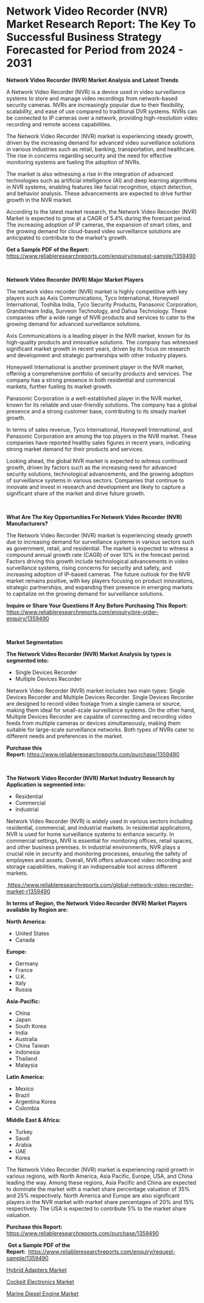 <p><h1>Network Video Recorder (NVR) Market Research Report: The Key To Successful Business Strategy Forecasted for Period from 2024 - 2031</h1></p><p><strong>Network Video Recorder (NVR) Market Analysis and Latest Trends</strong></p>
<p><p>A Network Video Recorder (NVR) is a device used in video surveillance systems to store and manage video recordings from network-based security cameras. NVRs are increasingly popular due to their flexibility, scalability, and ease of use compared to traditional DVR systems. NVRs can be connected to IP cameras over a network, providing high-resolution video recording and remote access capabilities.</p><p>The Network Video Recorder (NVR) market is experiencing steady growth, driven by the increasing demand for advanced video surveillance solutions in various industries such as retail, banking, transportation, and healthcare. The rise in concerns regarding security and the need for effective monitoring systems are fueling the adoption of NVRs.</p><p>The market is also witnessing a rise in the integration of advanced technologies such as artificial intelligence (AI) and deep learning algorithms in NVR systems, enabling features like facial recognition, object detection, and behavior analysis. These advancements are expected to drive further growth in the NVR market.</p><p>According to the latest market research, the Network Video Recorder (NVR) Market is expected to grow at a CAGR of 5.4% during the forecast period. The increasing adoption of IP cameras, the expansion of smart cities, and the growing demand for cloud-based video surveillance solutions are anticipated to contribute to the market's growth.</p></p>
<p><strong>Get a Sample PDF of the Report:&nbsp;</strong> <a href="https://www.reliableresearchreports.com/enquiry/request-sample/1359490">https://www.reliableresearchreports.com/enquiry/request-sample/1359490</a></p>
<p>&nbsp;</p>
<p><strong>Network Video Recorder (NVR) Major Market Players</strong></p>
<p><p>The network video recorder (NVR) market is highly competitive with key players such as Axis Communications, Tyco International, Honeywell International, Toshiba India, Tyco Security Products, Panasonic Corporation, Grandstream India, Surveon Technology, and Dahua Technology. These companies offer a wide range of NVR products and services to cater to the growing demand for advanced surveillance solutions.</p><p>Axis Communications is a leading player in the NVR market, known for its high-quality products and innovative solutions. The company has witnessed significant market growth in recent years, driven by its focus on research and development and strategic partnerships with other industry players.</p><p>Honeywell International is another prominent player in the NVR market, offering a comprehensive portfolio of security products and services. The company has a strong presence in both residential and commercial markets, further fueling its market growth.</p><p>Panasonic Corporation is a well-established player in the NVR market, known for its reliable and user-friendly solutions. The company has a global presence and a strong customer base, contributing to its steady market growth.</p><p>In terms of sales revenue, Tyco International, Honeywell International, and Panasonic Corporation are among the top players in the NVR market. These companies have reported healthy sales figures in recent years, indicating strong market demand for their products and services.</p><p>Looking ahead, the global NVR market is expected to witness continued growth, driven by factors such as the increasing need for advanced security solutions, technological advancements, and the growing adoption of surveillance systems in various sectors. Companies that continue to innovate and invest in research and development are likely to capture a significant share of the market and drive future growth.</p></p>
<p>&nbsp;</p>
<p><strong>What Are The Key Opportunities For Network Video Recorder (NVR) Manufacturers?</strong></p>
<p><p>The Network Video Recorder (NVR) market is experiencing steady growth due to increasing demand for surveillance systems in various sectors such as government, retail, and residential. The market is expected to witness a compound annual growth rate (CAGR) of over 10% in the forecast period. Factors driving this growth include technological advancements in video surveillance systems, rising concerns for security and safety, and increasing adoption of IP-based cameras. The future outlook for the NVR market remains positive, with key players focusing on product innovations, strategic partnerships, and expanding their presence in emerging markets to capitalize on the growing demand for surveillance solutions.</p></p>
<p><strong>Inquire or Share Your Questions If Any Before Purchasing This Report:</strong> <a href="https://www.reliableresearchreports.com/enquiry/pre-order-enquiry/1359490">https://www.reliableresearchreports.com/enquiry/pre-order-enquiry/1359490</a></p>
<p>&nbsp;</p>
<p><strong>Market Segmentation</strong></p>
<p><strong>The Network Video Recorder (NVR) Market Analysis by types is segmented into:</strong></p>
<p><ul><li>Single Devices Recorder</li><li>Multiple Devices Recorder</li></ul></p>
<p><p>Network Video Recorder (NVR) market includes two main types: Single Devices Recorder and Multiple Devices Recorder. Single Devices Recorder are designed to record video footage from a single camera or source, making them ideal for small-scale surveillance systems. On the other hand, Multiple Devices Recorder are capable of connecting and recording video feeds from multiple cameras or devices simultaneously, making them suitable for large-scale surveillance networks. Both types of NVRs cater to different needs and preferences in the market.</p></p>
<p><strong>Purchase this Report:&nbsp;</strong><a href="https://www.reliableresearchreports.com/purchase/1359490">https://www.reliableresearchreports.com/purchase/1359490</a></p>
<p>&nbsp;</p>
<p><strong>The Network Video Recorder (NVR) Market Industry Research by Application is segmented into:</strong></p>
<p><ul><li>Residential</li><li>Commercial</li><li>Industrial</li></ul></p>
<p><p>Network Video Recorder (NVR) is widely used in various sectors including residential, commercial, and industrial markets. In residential applications, NVR is used for home surveillance systems to enhance security. In commercial settings, NVR is essential for monitoring offices, retail spaces, and other business premises. In industrial environments, NVR plays a crucial role in security and monitoring processes, ensuring the safety of employees and assets. Overall, NVR offers advanced video recording and storage capabilities, making it an indispensable tool across different markets.</p></p>
<p><a href="https://www.reliableresearchreports.com/global-network-video-recorder-market-r1359490">&nbsp;https://www.reliableresearchreports.com/global-network-video-recorder-market-r1359490</a></p>
<p><strong>In terms of Region, the Network Video Recorder (NVR) Market Players available by Region are:</strong></p>
<p>
    <p> <strong> North America: </strong>
        <ul>
            <li>United States</li>
            <li>Canada</li>
        </ul>
        </p> 
    <p> <strong> Europe: </strong>
        <ul>
            <li>Germany</li>
            <li>France</li>
            <li>U.K.</li>
            <li>Italy</li>
            <li>Russia</li>
        </ul>
        </p> 
    <p> <strong> Asia-Pacific: </strong>
        <ul>
            <li>China</li>
            <li>Japan</li>
            <li>South Korea</li>
            <li>India</li>
            <li>Australia</li>
            <li>China Taiwan</li>
            <li>Indonesia</li>
            <li>Thailand</li>
            <li>Malaysia</li>
        </ul>
        </p> 
    <p> <strong> Latin America: </strong>
        <ul>
            <li>Mexico</li>
            <li>Brazil</li>
            <li>Argentina Korea</li>
            <li>Colombia</li>
        </ul>
        </p> 
    <p> <strong> Middle East & Africa: </strong>
        <ul>
            <li>Turkey</li>
            <li>Saudi</li>
            <li>Arabia</li>
            <li>UAE</li>
            <li>Korea</li>
        </ul>
    </p>
    </p>
<p><p>The Network Video Recorder (NVR) market is experiencing rapid growth in various regions, with North America, Asia Pacific, Europe, USA, and China leading the way. Among these regions, Asia Pacific and China are expected to dominate the market with a market share percentage valuation of 35% and 25% respectively. North America and Europe are also significant players in the NVR market with market share percentages of 20% and 15% respectively. The USA is expected to contribute 5% to the market share valuation.</p></p>
<p><strong>Purchase this Report: </strong><a href="https://www.reliableresearchreports.com/purchase/1359490">https://www.reliableresearchreports.com/purchase/1359490</a></p>
<p>&nbsp;<strong>Get a Sample PDF of the Report:&nbsp;&nbsp;</strong><a href="https://www.reliableresearchreports.com/enquiry/request-sample/1359490">https://www.reliableresearchreports.com/enquiry/request-sample/1359490</a></p>
<p><strong></strong></p>
<p><p><a href="https://www.linkedin.com/pulse/hybrid-adapters-market-research-report-its-history-forecast-fzdje?trackingId=e2O6wuPzNWw1YJF8aWYMxw%3D%3D">Hybrid Adapters Market</a></p><p><a href="https://www.linkedin.com/pulse/cockpit-electronics-market-size-trends-complete-industry-overview-9byee?trackingId=PduIFAX3OJMkuFrNkwYZXQ%3D%3D">Cockpit Electronics Market</a></p><p><a href="https://www.linkedin.com/pulse/marine-diesel-engine-market-insights-cagr-trends-growth-strategies-3z4te?trackingId=XNmthG8ORwRbceeQq2JiZA%3D%3D">Marine Diesel Engine Market</a></p></p>